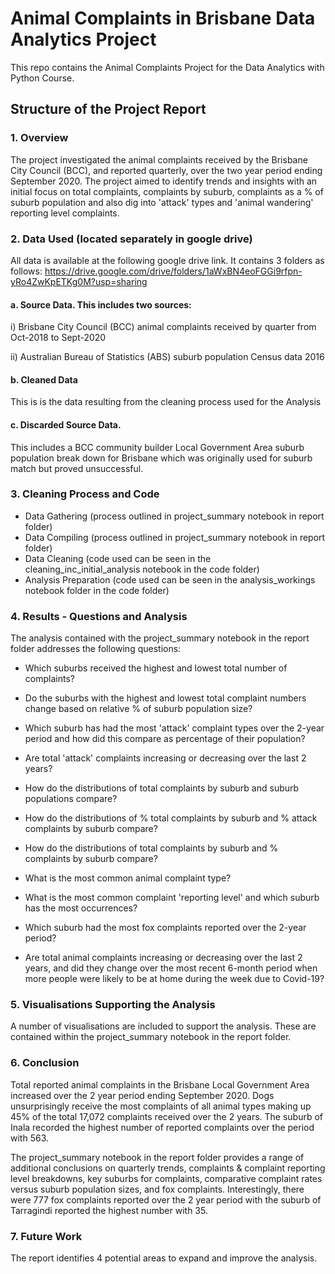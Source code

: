 # Animal Complaints in Brisbane Data Analytics Project

This repo contains the Animal Complaints Project for the Data Analytics with Python Course.

## Structure of the Project Report

### 1. Overview

The project investigated the animal complaints received by the Brisbane City Council (BCC), and reported quarterly, over the two year period ending September 2020. The project aimed to identify trends and insights with an initial focus on total complaints, complaints by suburb, complaints as a % of suburb population and also dig into 'attack' types and 'animal wandering' reporting level complaints. 

### 2. Data Used (located separately in google drive)

All data is available at the following google drive link. It contains 3 folders as follows:
    https://drive.google.com/drive/folders/1aWxBN4eoFGGi9rfpn-yRo4ZwKpETKg0M?usp=sharing

   #### a. Source Data. This includes two sources:
    
   i) Brisbane City Council (BCC) animal complaints received by quarter from Oct-2018 to Sept-2020
    
   ii) Australian Bureau of Statistics (ABS) suburb population Census data 2016

   #### b. Cleaned Data
    
   This is is the data resulting from the cleaning process used for the Analysis
    
   #### c. Discarded Source Data. 
    
   This includes a BCC community builder Local Government Area suburb population break down for Brisbane which was originally used for suburb match but proved unsuccessful.


### 3. Cleaning Process and Code
- Data Gathering (process outlined in project_summary notebook in report folder)
- Data Compiling (process outlined in project_summary notebook in report folder)
- Data Cleaning (code used can be seen in the cleaning_inc_initial_analysis notebook in the code folder)
- Analysis Preparation (code used can be seen in the analysis_workings notebook folder in the code folder)
    
    
### 4. Results - Questions and Analysis
The analysis contained with the project_summary notebook in the report folder addresses the following questions:

- Which suburbs received the highest and lowest total number of complaints?

- Do the suburbs with the highest and lowest total complaint numbers change based on relative % of suburb population size?

- Which suburb has had the most 'attack' complaint types over the 2-year period and how did this compare as percentage of their population?

- Are total 'attack' complaints increasing or decreasing over the last 2 years?

- How do the distributions of total complaints by suburb and suburb populations compare?

- How do the distributions of % total complaints by suburb and % attack complaints by suburb compare?

- How do the distributions of total complaints by suburb and % complaints by suburb compare?

- What is the most common animal complaint type?

- What is the most common complaint 'reporting level' and which suburb has the most occurrences?

- Which suburb had the most fox complaints reported over the 2-year period?

- Are total animal complaints increasing or decreasing over the last 2 years, and did they change over the most recent 6-month period when more people were likely to be at home during the week due to Covid-19?


### 5. Visualisations Supporting the Analysis
A number of visualisations are included to support the analysis. These are contained within the project_summary notebook in the report folder. 


### 6. Conclusion
Total reported animal complaints in the Brisbane Local Government Area increased over the 2 year period ending September 2020. Dogs unsurprisingly receive the most complaints of all animal types making up 45% of the total 17,072 complaints received over the 2 years. The suburb of Inala recorded the highest number of reported complaints over the period with 563.

The project_summary notebook in the report folder provides a range of additional conclusions on quarterly trends, complaints & complaint reporting level breakdowns, key suburbs for complaints, comparative complaint rates versus suburb population sizes, and fox complaints. Interestingly, there were 777 fox complaints reported over the 2 year period with the suburb of Tarragindi reported the highest number with 35. 


### 7. Future Work
The report identifies 4 potential areas to expand and improve the analysis. 